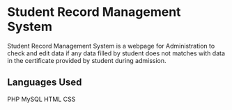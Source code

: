 # Student Record Management System

Student Record Management System is a webpage for Administration to check and edit data 
if any data filled by student does not matches with data in the certificate provided by 
student during admission.



## Languages Used

PHP 
MySQL
HTML
CSS


